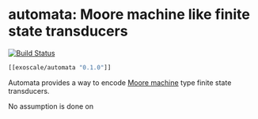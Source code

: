 # automata: Moore machine like finite state transducers

[![Build Status](https://secure.travis-ci.org/exoscale/automata.png)](http://travis-ci.org/exoscale/automata)

```clojure
[[exoscale/automata "0.1.0"]]
```

Automata provides a way to encode [Moore
machine](https://en.wikipedia.org/wiki/Moore_machine) type finite
state transducers.

No assumption is done on 








